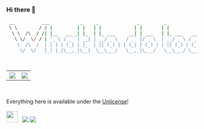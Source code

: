 ### Hi there 👋

```bash
 __          ___           _     _              _         _            _               ___  
 \ \        / / |         | |   | |            | |       | |          | |             |__ \ 
  \ \  /\  / /| |__   __ _| |_  | |_ ___     __| | ___   | |_ ___   __| | __ _ _   _     ) |
   \ \/  \/ / | '_ \ / _` | __| | __/ _ \   / _` |/ _ \  | __/ _ \ / _` |/ _` | | | |   / / 
    \  /\  /  | | | | (_| | |_  | || (_) | | (_| | (_) | | || (_) | (_| | (_| | |_| |  |_|  
     \/  \/   |_| |_|\__,_|\__|  \__\___/   \__,_|\___/   \__\___/ \__,_|\__,_|\__, |  (_)  
                                                                                __/ |       
                                                                               |___/        
```
<div>
<table style="margin-left: auto; margin-right: auto;">
  <tr>
    <th><img src="https://github-readme-stats.vercel.app/api?username=abhishekshree&show_icons=true&hide_border=true&hide=issues&theme=radical" /></th>
    <th><img src="https://github-readme-stats.vercel.app/api/top-langs/?username=abhishekshree&layout=compact&langs_count=6&theme=radical" /></th>
  </tr>
</table>
</div>
<br>

Everything here is available under the [Unlicense](https://choosealicense.com/licenses/unlicense/)!<br><br>
<a href="https://dev.to/abhishekshree" target="_blank" style="text-decoration:none">
<img src = "https://res.cloudinary.com/practicaldev/image/fetch/s--ipK3ZYfm--/c_limit,f_auto,fl_progressive,q_80,w_375/https://dev-to-uploads.s3.amazonaws.com/uploads/badge/badge_image/80/hacktoberfest2020-badge_2.png" width=30 height=30>
</a>
&nbsp;
![](https://hit.yhype.me/github/profile?user_id=25745900)
![](https://komarev.com/ghpvc/?username=abhishekshree&style=flat-square)


<!--
**abhishekshree/abhishekshree** is a ✨ _special_ ✨ repository because its `README.md` (this file) appears on your GitHub profile.

Here are some ideas to get you started:

- 🔭 I’m currently working on ...
- 🌱 I’m currently learning ...
- 👯 I’m looking to collaborate on ...
- 🤔 I’m looking for help with ...
- 💬 Ask me about ...
- 📫 How to reach me: ...
- 😄 Pronouns: ...
- ⚡ Fun fact: ...
-->
